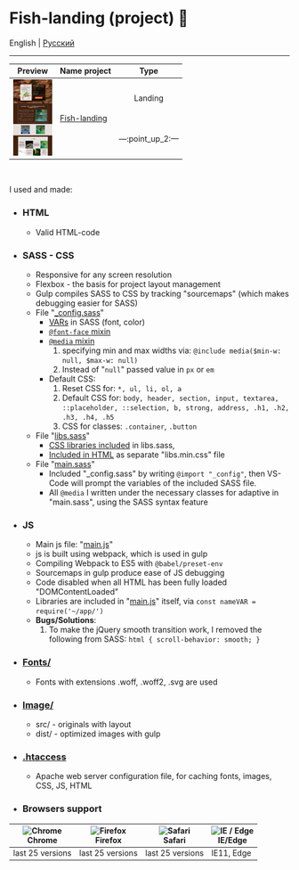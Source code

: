 # Fish-landing (project) :open_file_folder:


English | [Русский](README.ru.md)
<hr>



<!-- table site Preview -->
<table align="">
  <thead>
    <tr>
      <th align="center">
        Preview
      </th>
      <th align="center">
        Name project
      </th>
      <th align="center">
        Type
      </th>
    </tr>
  </thead>
  <tbody>
    <!-- site 👇 -->
    <tr>
      <!-- td 🔳 -->
      <td align="center" colspan="1" rowspan="2">
        <a href="https://awake-coding.github.io/fish-landing/" rel="nofollow">
          <img src="../image/fish-landing-preview.jpg" title="Go to the site" alt="fish-landing-preview" style="width: 70px;">
        </a>
      </td>
      <!-- td 🔳 -->
      <td rowspan="2">
        <a href="https://awake-coding.github.io/fish-landing/" rel="nofollow">
          Fish-landing
        </a>
      </td>
      <!-- td 🔳 -->
      <td align="center">Landing</td>
    </tr>
    <!-- 🔴 row 2 -->
    <tr>
      <td align="center">
        <!-- 7 sections -->
        —:point_up_2:—
      </td>
    </tr>
    <!-- site 👇 -->
  </tbody>
</table><br>



I used and made:
  - ### HTML
      - Valid HTML-code
  - ### SASS - CSS
      - Responsive for any screen resolution
      - Flexbox - the basis for project layout management
      - Gulp compiles SASS to CSS by tracking "sourcemaps" (which makes debugging easier for SASS)
      - File "[_config.sass](sass/_config.sass)"
          - [VARs](sass/_config.sass#L49) in SASS (font, color)
          - [```@font-face``` mixin](sass/_config.sass#L6-L20)
          - [```@media``` mixin](sass/_config.sass#L24-L45)
              1. specifying min and max widths via: ```@include media($min-w: null, $max-w: null)```
              2. Instead of "```null```" passed value in ```px``` or ```em```
          - Default CSS:
              1. Reset CSS for: ```*, ul, li, ol, a```
              2. Default CSS for: ```body, header, section, input, textarea, ::placeholder, ::selection, b, strong, address, .h1, .h2, .h3, .h4, .h5```
              3. CSS for classes: ```.container```, ```.button```
      - File "[libs.sass](sass/libs.sass)"
          - [CSS libraries included](sass/libs.sass#L1) in libs.sass,
          - [Included in HTML](index.html#L23) as separate "libs.min.css" file
      - File "[main.sass](sass/main.sass)"
          - Included "_config.sass" by writing ```@import "_config"```, then VS-Code will prompt the variables of the included SASS file.
          - All ```@media``` I written under the necessary classes for adaptive in "main.sass", using the SASS syntax feature
  - ### JS
      - Main js file: "[main.js](js/main.js)"
      - js is built using webpack, which is used in gulp
      - Compiling Webpack to ES5 with ```@babel/preset-env```
      - Sourcemaps in gulp produce ease of JS debugging
      - Code disabled when all HTML has been fully loaded "DOMContentLoaded"
      - Libraries are included in "[main.js](js/main.js)" itself, via ```const nameVAR = require('~/app/')```
      - **Bugs/Solutions**:
          1. To make the jQuery smooth transition work, I removed the following from SASS: ```html { scroll-behavior: smooth; }```
  - ### [Fonts/](fonts)
      - Fonts with extensions .woff, .woff2, .svg are used
  - ### [Image/](image)
      - src/ - originals with layout
      - dist/ - optimized images with gulp
  - ### [.htaccess](.htaccess)
      - Apache web server configuration file, for caching fonts, images, CSS, JS, HTML




  - ### Browsers support

<table align="">
  <thead>
    <tr>
      <th>
        <a rel="nofollow" target="_blank">
          <img src="https://raw.githubusercontent.com/alrra/browser-logos/master/src/chrome/chrome_48x48.png" alt="Chrome" width="24px" height="24px" style="max-width: 100%;">
        </a>
        <br>
        Chrome
      </th>
      <th>
        <a rel="nofollow" target="_blank">
          <img src="https://raw.githubusercontent.com/alrra/browser-logos/master/src/firefox/firefox_48x48.png" alt="Firefox" width="24px" height="24px" style="max-width: 100%;">
        </a>
        <br>
        Firefox
      </th>
      <th>
        <a rel="nofollow" target="_blank">
          <img src="https://raw.githubusercontent.com/alrra/browser-logos/master/src/safari/safari_48x48.png" alt="Safari" width="24px" height="24px" style="max-width: 100%;">
        </a>
        <br>
        Safari
      </th>
      <th>
        <a rel="nofollow" target="_blank">
          <img src="https://raw.githubusercontent.com/alrra/browser-logos/master/src/edge/edge_48x48.png" alt="IE / Edge" width="24px" height="24px" style="max-width: 100%;">
        </a>
        <br>
        IE/Edge
      </th>
    </tr>
  </thead>
  <tbody>
    <tr>
      <td>last 25 versions</td>
      <td>last 25 versions</td>
      <td>last 25 versions</td>
      <td>IE11, Edge</td>
    </tr>
  </tbody>
</table>